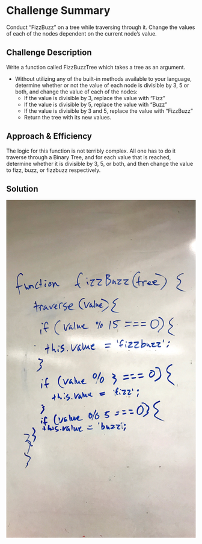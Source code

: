 # Challenge Summary
Conduct “FizzBuzz” on a tree while traversing through it. Change the values of each of the nodes dependent on the current node’s value.

## Challenge Description
Write a function called FizzBuzzTree which takes a tree as an argument.
* Without utilizing any of the built-in methods available to your language, determine whether or not the value of each node is divisible by 3, 5 or both, and change the value of each of the nodes:
  * If the value is divisible by 3, replace the value with “Fizz”
  * If the value is divisible by 5, replace the value with “Buzz”
  * If the value is divisible by 3 and 5, replace the value with “FizzBuzz”
  * Return the tree with its new values.

## Approach & Efficiency
The logic for this function is not terribly complex. All one has to do it traverse through a Binary Tree, and for each value that is reached, determine whether it is divisible by 3, 5, or both, and then change the value to fizz, buzz, or fizzbuzz respectively. 

## Solution
![Code Challenge 16: Tree Image](../assets/fizz-buzz-tree.jpg)
